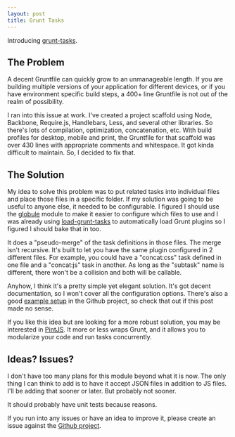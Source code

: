 ```yaml
---
layout: post
title: Grunt Tasks
---
```

Introducing [grunt-tasks](http://marcusellis05.github.io/grunt-tasks/).

## The Problem

A decent Gruntfile can quickly grow to an unmanageable length.  If you are building multiple versions of your application for different devices, or if you have environment specific build steps, a 400+ line Gruntfile is not out of the realm of possibility.

<!--more-->

I ran into this issue at work.  I've created a project scaffold using Node, Backbone, Require.js, Handlebars, Less, and several other libraries.  So there's lots of compilation, optimization, concatenation, etc.  With build profiles for desktop, mobile and print, the Gruntfile for that scaffold was over 430 lines with appropriate comments and whitespace.  It got kinda difficult to maintain.  So, I decided to fix that.

## The Solution

My idea to solve this problem was to put related tasks into individual files and place those files in a specific folder.  If my solution was going to be useful to anyone else, it needed to be configurable.  I figured I should use the [globule](https://www.npmjs.org/package/globule) module to make it easier to configure which files to use and I was already using [load-grunt-tasks](https://www.npmjs.org/package/load-grunt-tasks) to automatically load Grunt plugins so I figured I should bake that in too.

It does a "pseudo-merge" of the task definitions in those files. The merge isn't recursive.  It's built to let you have the same plugin configured in 2 different files.  For example, you could have a "concat:css" task defined in one file and a "concat:js" task in another.  As long as the "subtask" name is different, there won't be a collision and both will be callable.

Anyhow, I think it's a pretty simple yet elegant solution. It's got decent documentation, so I won't cover all the configuration options.  There's also a good [example setup](https://github.com/marcusellis05/grunt-tasks/tree/master/example) in the Github project, so check that out if this post made no sense.

If you like this idea but are looking for a more robust solution, you may be interested in [PintJS](http://www.pintjs.com).  It more or less wraps Grunt, and it allows you to modularize your code and run tasks concurrently.

## Ideas? Issues?

I don't have too many plans for this module beyond what it is now.  The only thing I can think to add is to have it accept JSON files in addition to JS files.  I'll be adding that sooner or later.  But probably not sooner.

It should probably have unit tests because reasons.

If you run into any issues or have an idea to improve it, please create an issue against the [Github project](https://github.com/marcusellis05/grunt-tasks/issues).

